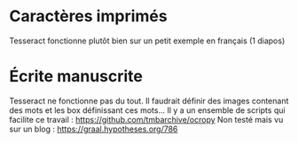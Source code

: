Caractères imprimés
===================

Tesseract fonctionne plutôt bien sur un petit exemple en français (1
diapos)

Écrite manuscrite
=================

Tesseract ne fonctionne pas du tout. Il faudrait définir des images
contenant des mots et les box définissant ces mots... Il y a un ensemble
de scripts qui facilite ce travail :
<https://github.com/tmbarchive/ocropy> Non testé mais vu sur un blog :
<https://graal.hypotheses.org/786>

